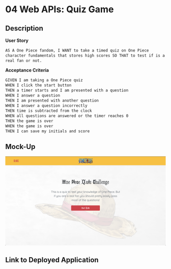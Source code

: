 # 04 Web APIs: Quiz Game

## Description

**User Story**

```
AS A One Piece fandom, I WANT to take a timed quiz on One Piece character fundamentals that stores high scores SO THAT to test if is a real fan or not.
```


**Acceptance Criteria**

```
GIVEN I am taking a One Piece quiz
WHEN I click the start button
THEN a timer starts and I am presented with a question
WHEN I answer a question
THEN I am presented with another question
WHEN I answer a question incorrectly
THEN time is subtracted from the clock
WHEN all questions are answered or the timer reaches 0
THEN the game is over
WHEN the game is over
THEN I can save my initials and score
```


## Mock-Up

![quiz game](./Assets/screen-shot.png)


## Link to Deployed Application
